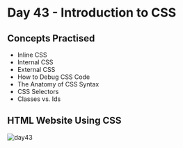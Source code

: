 # Day 43 - Introduction to CSS
## Concepts Practised
- Inline CSS
- Internal CSS
- External CSS
- How to Debug CSS Code
- The Anatomy of CSS Syntax
- CSS Selectors
- Classes vs. Ids
## HTML Website Using CSS
![day43](https://user-images.githubusercontent.com/98851253/157572763-fad3d7ce-1a63-409a-a09c-dc9904526545.gif)
